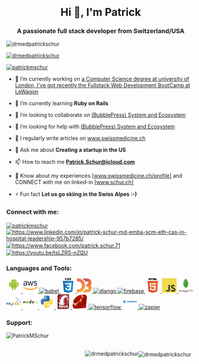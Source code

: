 <h1 align="center">Hi 👋, I'm Patrick</h1>
<h3 align="center">A passionate full stack developer from Switzerland/USA</h3>

<p align="left"> <img src="https://komarev.com/ghpvc/?username=drmedpatrickschur&label=Profile%20views&color=0e75b6&style=flat" alt="drmedpatrickschur" /> </p>

<p align="left"> <a href="https://github.com/ryo-ma/github-profile-trophy"><img src="https://github-profile-trophy.vercel.app/?username=drmedpatrickschur" alt="drmedpatrickschur" /></a> </p> 

<p align="left"> <a href="https://twitter.com/patrickmschur" target="blank"><img src="https://img.shields.io/twitter/follow/patrickmschur?logo=twitter&style=for-the-badge" alt="patrickmschur" /></a> </p>

- 🔭 I’m currently working on [a Computer Science degree at university of London, I've got recently the Fullstack Web Development BootCamp at LeWagon](https://github.com/DrmedPatrickSchur)

- 🌱 I’m currently learning **Ruby on Rails**

- 👯 I’m looking to collaborate on [(BubblePress) System and Ecosystem](https://github.com/theCwind)

- 🤝 I’m looking for help with [(BubblePress) System and Ecosystem](https://github.com/theCwind)

- 📝 I regularly write articles on www.swissmedicine.ch

- 💬 Ask me about **Creating a startup in the US**

- 📫 How to reach me **Patrick.Schur@icloud.com**

- 📄 Know about my experiences [www.swissmedicine.ch/profile] and CONNECT with me on linked-in [www.schur.ch]

- ⚡ Fun fact **Let us go skiing in the Swiss Alpes :-)**

<h3 align="left">Connect with me:</h3>
<p align="left">
<a href="https://twitter.com/patrickmschur" target="blank"><img align="center" src="https://raw.githubusercontent.com/rahuldkjain/github-profile-readme-generator/master/src/images/icons/Social/twitter.svg" alt="patrickmschur" height="30" width="40" /></a>
<a href="https://www.linkedin.com/in/patrick-schur-md-emba-scm-eth-cas-in-hospital-leadership-957b7285/" target="blank"><img align="center" src="https://raw.githubusercontent.com/rahuldkjain/github-profile-readme-generator/master/src/images/icons/Social/linked-in-alt.svg" alt="https://www.linkedin.com/in/patrick-schur-md-emba-scm-eth-cas-in-hospital-leadership-957b7285/" height="30" width="40" /></a>
<a href="https://www.facebook.com/patrick.schur.71" target="blank"><img align="center" src="https://raw.githubusercontent.com/rahuldkjain/github-profile-readme-generator/master/src/images/icons/Social/facebook.svg" alt="https://www.facebook.com/patrick.schur.71" height="30" width="40" /></a>
<a href="https://youtu.be/tsLZRS-nZQU" target="blank"><img align="center" src="https://raw.githubusercontent.com/rahuldkjain/github-profile-readme-generator/master/src/images/icons/Social/youtube.svg" alt="https://youtu.be/tsLZRS-nZQU" height="30" width="40" /></a>
</p>

<h3 align="left">Languages and Tools:</h3>
<p align="left"> <a href="https://developer.android.com" target="_blank" rel="noreferrer"> <img src="https://raw.githubusercontent.com/devicons/devicon/master/icons/android/android-original-wordmark.svg" alt="android" width="40" height="40"/> </a> <a href="https://aws.amazon.com" target="_blank" rel="noreferrer"> <img src="https://raw.githubusercontent.com/devicons/devicon/master/icons/amazonwebservices/amazonwebservices-original-wordmark.svg" alt="aws" width="40" height="40"/> </a> <a href="https://babeljs.io/" target="_blank" rel="noreferrer"> <img src="https://www.vectorlogo.zone/logos/babeljs/babeljs-icon.svg" alt="babel" width="40" height="40"/> </a> <a href="https://www.w3schools.com/css/" target="_blank" rel="noreferrer"> <img src="https://raw.githubusercontent.com/devicons/devicon/master/icons/css3/css3-original-wordmark.svg" alt="css3" width="40" height="40"/> </a> <a href="https://d3js.org/" target="_blank" rel="noreferrer"> <img src="https://raw.githubusercontent.com/devicons/devicon/master/icons/d3js/d3js-original.svg" alt="d3js" width="40" height="40"/> </a> <a href="https://www.djangoproject.com/" target="_blank" rel="noreferrer"> <img src="https://cdn.worldvectorlogo.com/logos/django.svg" alt="django" width="40" height="40"/> </a> <a href="https://firebase.google.com/" target="_blank" rel="noreferrer"> <img src="https://www.vectorlogo.zone/logos/firebase/firebase-icon.svg" alt="firebase" width="40" height="40"/> </a> <a href="https://www.w3.org/html/" target="_blank" rel="noreferrer"> <img src="https://raw.githubusercontent.com/devicons/devicon/master/icons/html5/html5-original-wordmark.svg" alt="html5" width="40" height="40"/> </a> <a href="https://developer.mozilla.org/en-US/docs/Web/JavaScript" target="_blank" rel="noreferrer"> <img src="https://raw.githubusercontent.com/devicons/devicon/master/icons/javascript/javascript-original.svg" alt="javascript" width="40" height="40"/> </a> <a href="https://www.mongodb.com/" target="_blank" rel="noreferrer"> <img src="https://raw.githubusercontent.com/devicons/devicon/master/icons/mongodb/mongodb-original-wordmark.svg" alt="mongodb" width="40" height="40"/> </a> <a href="https://www.mysql.com/" target="_blank" rel="noreferrer"> <img src="https://raw.githubusercontent.com/devicons/devicon/master/icons/mysql/mysql-original-wordmark.svg" alt="mysql" width="40" height="40"/> </a> <a href="https://nodejs.org" target="_blank" rel="noreferrer"> <img src="https://raw.githubusercontent.com/devicons/devicon/master/icons/nodejs/nodejs-original-wordmark.svg" alt="nodejs" width="40" height="40"/> </a> <a href="https://www.python.org" target="_blank" rel="noreferrer"> <img src="https://raw.githubusercontent.com/devicons/devicon/master/icons/python/python-original.svg" alt="python" width="40" height="40"/> </a> <a href="https://rubyonrails.org" target="_blank" rel="noreferrer"> <img src="https://raw.githubusercontent.com/devicons/devicon/master/icons/rails/rails-original-wordmark.svg" alt="rails" width="40" height="40"/> </a> <a href="https://www.ruby-lang.org/en/" target="_blank" rel="noreferrer"> <img src="https://raw.githubusercontent.com/devicons/devicon/master/icons/ruby/ruby-original.svg" alt="ruby" width="40" height="40"/> </a> <a href="https://www.tensorflow.org" target="_blank" rel="noreferrer"> <img src="https://www.vectorlogo.zone/logos/tensorflow/tensorflow-icon.svg" alt="tensorflow" width="40" height="40"/> </a> <a href="https://webpack.js.org" target="_blank" rel="noreferrer"> <img src="https://raw.githubusercontent.com/devicons/devicon/d00d0969292a6569d45b06d3f350f463a0107b0d/icons/webpack/webpack-original-wordmark.svg" alt="webpack" width="40" height="40"/> </a> <a href="https://zapier.com" target="_blank" rel="noreferrer"> <img src="https://www.vectorlogo.zone/logos/zapier/zapier-icon.svg" alt="zapier" width="40" height="40"/> </a> </p>

<h3 align="left">Support:</h3>
<p><a href="https://www.buymeacoffee.com/PatrickMSchur"> <img align="left" src="https://cdn.buymeacoffee.com/buttons/v2/default-yellow.png" height="50" width="210" alt="PatrickMSchur" /></a></p><br><br>

<p><img align="left" src="https://github-readme-stats.vercel.app/api/top-langs?username=drmedpatrickschur&show_icons=true&locale=en&layout=compact" alt="drmedpatrickschur" /></p>

<p><img align="center" src="https://github-readme-streak-stats.herokuapp.com/?user=drmedpatrickschur&" alt="drmedpatrickschur" /></p>
